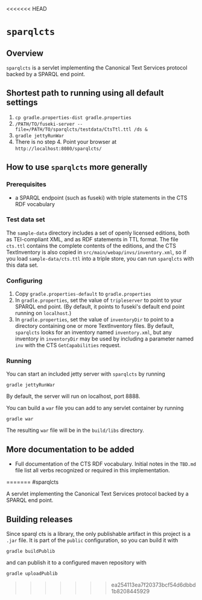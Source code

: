 <<<<<<< HEAD
# `sparqlcts` #

## Overview ##

`sparqlcts` is a servlet implementing the Canonical Text Services protocol backed by a SPARQL end point.

## Shortest path to running using all default settings ##


1. `cp gradle.properties-dist gradle.properties`
2. `/PATH/TO/fuseki-server --file=/PATH/TO/sparqlcts/testdata/CtsTtl.ttl /ds &`
3. `gradle jettyRunWar`
4. There is no step 4.  Point your browser at `http://localhost:8080/sparqlcts/`


## How to use `sparqlcts` more generally

### Prerequisites ###

- a SPARQL endpoint (such as fuseki) with triple statements in the CTS RDF vocabulary


### Test data set

 The `sample-data` directory includes a set of openly licensed editions, both as TEI-compliant XML, and as RDF statements in TTL format. The file `cts.ttl`  contains the complete contents of the editions, and the  CTS TextInventory is also copied in `src/main/webap/invs/inventory.xml`, so if you load `sample-data/cts.ttl` into a triple store, you can run `sparqlcts` with this data set.

### Configuring

1. Copy `gradle.properties-default` to `gradle.properties`
2. In `gradle.properties`, set the value of `tripleserver` to point to your SPARQL end point.  (By default, it points to fuseki's default end point running on `localhost`.)
3. In `gradle.properties`, set the value of `inventoryDir` to point to a directory containing one or more TextInventory files.  By default, `sparqlcts` looks for an inventory named `inventory.xml`, but any inventory in `inventoryDir` may be used by including a parameter named `inv` with the CTS `GetCapabilities` request.


### Running ###

You can start an included jetty server with `sparqlcts` by running

    gradle jettyRunWar

By default, the server will run on localhost, port 8888.

You can build a `war` file you can add to any servlet container by running

    gradle war

The resulting `war` file will be in the `build/libs` directory.

## More documentation to be added ##

- Full documentation of the CTS RDF vocabulary.  Initial notes  in the `TBD.md` file list all verbs recognized or required in this implementation.

=======
#sparqlcts

A servlet implementing the Canonical Text Services protocol backed by a SPARQL end point.

## Building releases ##

Since sparql cts is a library, the only publishable artifact in this project is a `.jar` file.  It is part of the `public` configuration, so you can build it with

    gradle buildPublib

and can publish it to a configured maven repository with

    gradle uploadPublib

>>>>>>> ea254113ea7f20373bcf54d6dbbd1b8208445929
